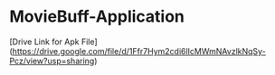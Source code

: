 # MovieBuff-Application

[Drive Link for Apk File]
(https://drive.google.com/file/d/1Ffr7Hym2cdi6lIcMWmNAvzlkNqSy-Pcz/view?usp=sharing)
